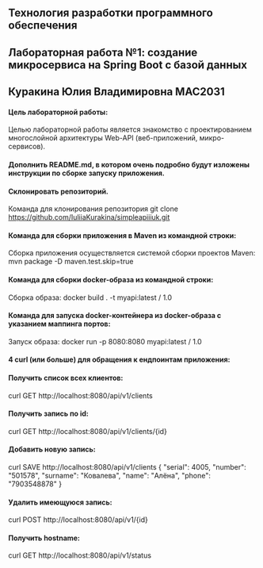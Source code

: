 ## Технология разработки программного обеспечения
## Лабораторная работа №1: создание микросервиса на Spring Boot с базой данных
## Куракина Юлия Владимировна МАС2031 

#### Цель лабораторной работы: 
Целью лабораторной работы является знакомство с проектированием многослойной архитектуры Web-API (веб-приложений, микро-сервисов).

#### Дополнить README.md, в котором очень подробно будут изложены инструкции по сборке запуску приложения. 
#### Склонировать репозиторий. 
Команда для клонирования репозитория git clone https://github.com/IuliiaKurakina/simpleapiiiuk.git
#### Команда для сборки приложения в Maven из командной строки: 
Сборка приложения осуществляется системой сборки проектов Maven: mvn package -D maven.test.skip=true
#### Команда для сборки docker-образа из командной строки: 
Сборка образа: docker build . -t myapi:latest / 1.0
#### Команда для запуска docker-контейнера из docker-образа с указанием маппинга портов: 
Запуск образа: docker run -p 8080:8080 myapi:latest / 1.0
#### 4 curl (или больше) для обращения к ендпоинтам приложения:
#### Получить список всех клиентов: 
curl GET http://localhost:8080/api/v1/clients
#### Получить запись по id: 
curl GET http://localhost:8080/api/v1/clients/{id}
#### Добавить новую запись: 
curl SAVE http://localhost:8080/api/v1/clients 
{
	"serial": 4005,
	"number": "501578",
	"surname": "Ковалева",
	"name": "Алёна",
	"phone": "7903548878"
}
#### Удалить имеющуюся запись: 
curl POST http://localhost:8080/api/v1/{id}
#### Получить hostname: 
curl GET http://localhost:8080/api/v1/status  
